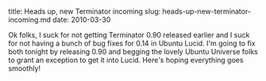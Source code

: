 title: Heads up, new Terminator incoming
slug: heads-up-new-terminator-incoming.md
date: 2010-03-30


Ok folks, I suck for not getting Terminator 0.90 released earlier and I suck for not having a bunch of bug fixes for 0.14 in Ubuntu Lucid.
I'm going to fix both tonight by releasing 0.90 and begging the lovely Ubuntu Universe folks to grant an exception to get it into Lucid.
Here's hoping everything goes smoothly!